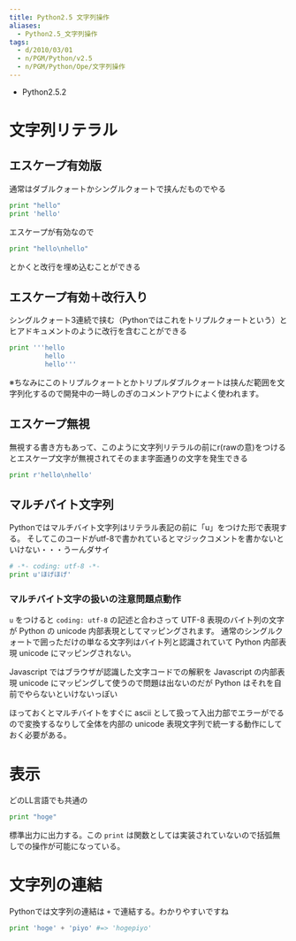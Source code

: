 ```yaml
---
title: Python2.5 文字列操作
aliases:
  - Python2.5_文字列操作
tags:
  - d/2010/03/01
  - n/PGM/Python/v2.5
  - n/PGM/Python/Ope/文字列操作
---
```


- Python2.5.2

文字列リテラル
================================================================================
エスケープ有効版
--------------------------------------------------------------------------------
通常はダブルクォートかシングルクォートで挟んだものでやる

```python
print "hello"
print 'hello'
```

エスケープが有効なので

```python
print "hello\nhello"
```

とかくと改行を埋め込むことができる


エスケープ有効＋改行入り
--------------------------------------------------------------------------------
シングルクォート3連続で挟む（Pythonではこれをトリプルクォートという）とヒアドキュメントのように改行を含むことができる

```python
print '''hello
         hello
         hello'''
```


※ちなみにこのトリプルクォートとかトリプルダブルクォートは挟んだ範囲を文字列化するので開発中の一時しのぎのコメントアウトによく使われます。

エスケープ無視
--------------------------------------------------------------------------------
無視する書き方もあって、このように文字列リテラルの前にr(rawの意)をつけるとエスケープ文字が無視されてそのまま字面通りの文字を発生できる

```python
print r'hello\nhello'
```

マルチバイト文字列
--------------------------------------------------------------------------------
Pythonではマルチバイト文字列はリテラル表記の前に「u」をつけた形で表現する。
そしてこのコードがutf-8で書かれているとマジックコメントを書かないといけない・・・うーんダサイ

```python
# -*- coding: utf-8 -*-
print u'ほげほげ'
```

### マルチバイト文字の扱いの注意問題点動作
`u` をつけると `coding: utf-8` の記述と合わさって UTF-8 表現のバイト列の文字が Python の unicode 内部表現としてマッピングされます。
通常のシングルクォートで囲っただけの単なる文字列はバイト列と認識されていて Python 内部表現 unicode にマッピングされない。

Javascript ではブラウザが認識した文字コードでの解釈を Javascript の内部表現 unicode にマッピングして使うので問題は出ないのだが Python はそれを自前でやらないといけないっぽい

ほっておくとマルチバイトをすぐに ascii として扱って入出力部でエラーがでるので変換するなりして全体を内部の unicode 表現文字列で統一する動作にしておく必要がある。


表示
================================================================================
どのLL言語でも共通の

```python
print "hoge"
```

標準出力に出力する。この `print` は関数としては実装されていないので括弧無しでの操作が可能になっている。


文字列の連結
================================================================================
Pythonでは文字列の連結は `+` で連結する。わかりやすいですね

```python
print 'hoge' + 'piyo' #=> 'hogepiyo'
```
